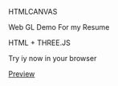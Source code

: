HTMLCANVAS

Web GL Demo For my Resume

HTML + THREE.JS

Try iy now in your browser

[Preview](https://www.vectorgenesis.net)
